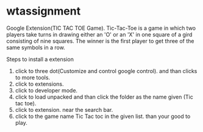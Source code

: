 # wtassignment
Google Extension(TIC TAC TOE Game). Tic-Tac-Toe is a game in which two players take turns in drawing either an 'O' or an 'X' in one square of a gird consisting of nine squares. The winner is the first player to get three of the same symbols in a row.


Steps to install a extension 
1. click to three dot(Customize and control google control). and than clicks to more tools.
2. click to extensions.
3. click to developer mode.
4. click to load unpacked and than click the folder as the name given (Tic tac toe).
5. click to extension. near the search bar.
6. click to the game name Tic Tac toc in the given list. than your good to play. 
